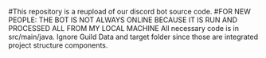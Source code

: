#This repository is a reupload of our discord bot source code. 
#FOR NEW PEOPLE: THE BOT IS NOT ALWAYS ONLINE BECAUSE IT IS RUN AND PROCESSED ALL FROM MY LOCAL MACHINE 
All necessary code is in src/main/java.
Ignore Guild Data and target folder since those are integrated project structure components.